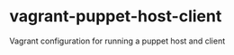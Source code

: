 vagrant-puppet-host-client
==========================

Vagrant configuration for running a puppet host and client
